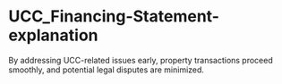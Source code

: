 # UCC_Financing-Statement-explanation
By addressing UCC-related issues early, property transactions proceed smoothly, and potential legal disputes are minimized.
